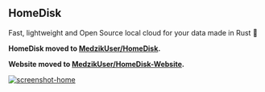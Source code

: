## HomeDisk

[screenshot-home]: https://cdn.medzik.xyz/x4Glw7w.png

Fast, lightweight and Open Source local cloud for your data made in Rust 🦀

**HomeDisk moved to [MedzikUser/HomeDisk](https://github.com/MedzikUser/HomeDisk).**

**Website moved to [MedzikUser/HomeDisk-Website](https://github.com/MedzikUser/HomeDisk-Website).**

[![screenshot-home]](https://homedisk.medzik.xyz)
